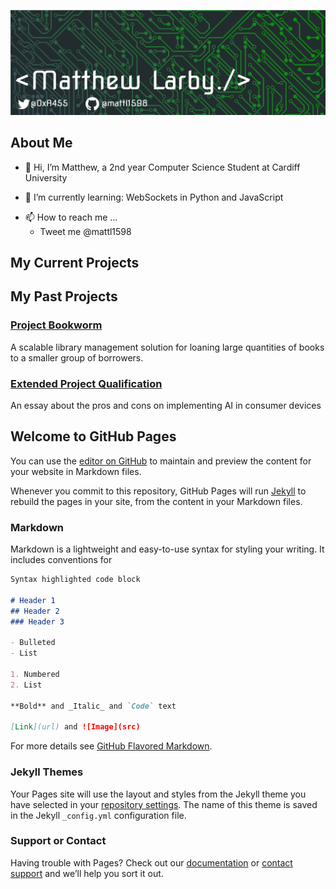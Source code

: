 ![Header](https://github.com/mattl1598/mattl1598/blob/7d9b25e0c41d5b2ff121783bdf1d25add6412a22/banner%20v1.png "Header")

## About Me

- 👋 Hi, I’m Matthew, a 2nd year Computer Science Student at Cardiff University
<!--- - 👀 I’m interested in ...--->
- 🌱 I’m currently learning: WebSockets in Python and JavaScript 
<!--- - 💞️ I’m looking to collaborate on ...--->
- 📫 How to reach me ...
	* Tweet me @mattl1598

## My Current Projects
### []()

## My Past Projects
### [Project Bookworm](Project-Bookworm)
A scalable library management solution for loaning large quantities of books
to a smaller group of borrowers.

### [Extended Project Qualification](EPQ)
An essay about the pros and cons on implementing AI in consumer devices

<!---
mattl1598/mattl1598 is a ✨ special ✨ repository because its `README.md` (this file) appears on your GitHub profile.
You can click the Preview link to take a look at your changes.
--->

## Welcome to GitHub Pages

You can use the [editor on GitHub](https://github.com/mattl1598/mattl1598/edit/gh-pages/index.md) to maintain and preview the content for your website in Markdown files.

Whenever you commit to this repository, GitHub Pages will run [Jekyll](https://jekyllrb.com/) to rebuild the pages in your site, from the content in your Markdown files.

### Markdown

Markdown is a lightweight and easy-to-use syntax for styling your writing. It includes conventions for

```markdown
Syntax highlighted code block

# Header 1
## Header 2
### Header 3

- Bulleted
- List

1. Numbered
2. List

**Bold** and _Italic_ and `Code` text

[Link](url) and ![Image](src)
```

For more details see [GitHub Flavored Markdown](https://guides.github.com/features/mastering-markdown/).

### Jekyll Themes

Your Pages site will use the layout and styles from the Jekyll theme you have selected in your [repository settings](https://github.com/mattl1598/mattl1598/settings/pages). The name of this theme is saved in the Jekyll `_config.yml` configuration file.

### Support or Contact

Having trouble with Pages? Check out our [documentation](https://docs.github.com/categories/github-pages-basics/) or [contact support](https://support.github.com/contact) and we’ll help you sort it out.
